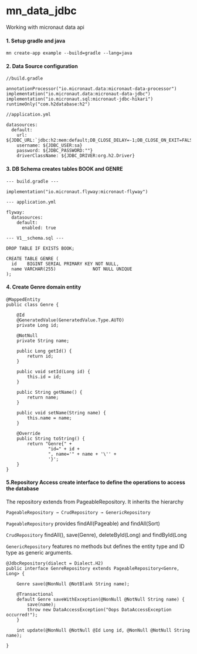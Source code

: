 # mn_data_jdbc

Working with micronaut data api


#### 1. Setup gradle and java 
```
mn create-app example --build=gradle --lang=java
```
#### 2. Data Source configuration 
```
//build.gradle

annotationProcessor("io.micronaut.data:micronaut-data-processor") 
implementation("io.micronaut.data:micronaut-data-jdbc") 
implementation("io.micronaut.sql:micronaut-jdbc-hikari") 
runtimeOnly("com.h2database:h2") 

//application.yml

datasources:
  default:
    url: ${JDBC_URL:`jdbc:h2:mem:default;DB_CLOSE_DELAY=-1;DB_CLOSE_ON_EXIT=FALSE`}
    username: ${JDBC_USER:sa}
    password: ${JDBC_PASSWORD:""}
    driverClassName: ${JDBC_DRIVER:org.h2.Driver}
```
#### 3. DB Schema creates tables BOOK and GENRE 
```
--- build.gradle ---

implementation("io.micronaut.flyway:micronaut-flyway")

--- application.yml

flyway:
  datasources:
    default:
      enabled: true
      
--- V1__schema.sql ---

DROP TABLE IF EXISTS BOOK;

CREATE TABLE GENRE (
  id    BIGINT SERIAL PRIMARY KEY NOT NULL,
  name VARCHAR(255)              NOT NULL UNIQUE
);
```

#### 4. Create Genre domain entity 
```
@MappedEntity
public class Genre {

    @Id
    @GeneratedValue(GeneratedValue.Type.AUTO)
    private Long id;

    @NotNull
    private String name;

    public Long getId() {
        return id;
    }

    public void setId(Long id) {
        this.id = id;
    }

    public String getName() {
        return name;
    }

    public void setName(String name) {
        this.name = name;
    }

    @Override
    public String toString() {
        return "Genre{" +
                "id=" + id +
                ", name='" + name + '\'' +
                '}';
    }
}
```
#### 5.Repository Access create interface to define the operations to access the database
The repository extends from PageableRepository. It inherits the hierarchy

`PageableRepository → CrudRepository → GenericRepository`

`PageableRepository`
provides findAll(Pageable) and findAll(Sort)

`CrudRepository`
findAll(), save(Genre), deleteById(Long) and findById(Long

`GenericRepository`
features no methods but defines the entity type and ID type as generic arguments.
```
@JdbcRepository(dialect = Dialect.H2)
public interface GenreRepository extends PageableRepository<Genre, Long> {

    Genre save(@NonNull @NotBlank String name);

    @Transactional
    default Genre saveWithException(@NonNull @NotNull String name) {
        save(name);
        throw new DataAccessException("Oops DataAccessException occurred!");
    }

    int update(@NonNull @NotNull @Id Long id, @NonNull @NotNull String name);

}
```

